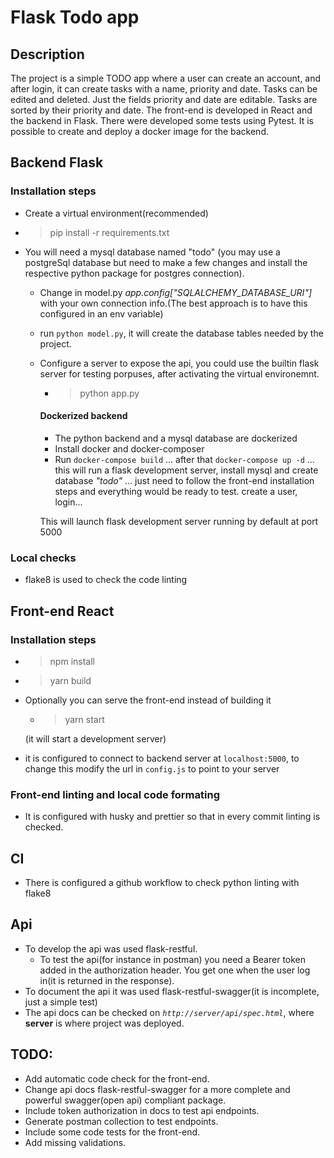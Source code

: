 # Flask Todo app
## Description
The project is a simple TODO app where a user can create an account, and after login, it can create tasks with a name, priority and date. Tasks can be edited and deleted. Just the fields priority and date are editable. Tasks are sorted by their priority and date. The front-end is developed in React and the backend in Flask. There were developed some tests using Pytest. It is possible to create and deploy a docker image for the backend.
## Backend Flask
### Installation steps
- Create a virtual environment(recommended)
-  > pip install -r requirements.txt
- You will need a mysql database named "todo" (you may use a postgreSql database but need to make a few changes and install the respective python package for postgres connection). 
  - Change in model.py *app.config["SQLALCHEMY_DATABASE_URI"]* with your own connection info.(The best approach is to have this configured in an env variable)
  - run `python model.py`, it will create the database tables needed by the project.
  - Configure a server to expose the api, you could use the builtin flask server for testing porpuses, after activating the virtual environemnt. 
    - > python app.py
    
    #### Dockerized backend
    - The python backend and a mysql database are dockerized
    - Install docker and docker-composer
    - Run  `docker-compose build` ... after that `docker-compose up -d` ... this will run a flask development server, install mysql and create database *"todo"* ... just need to follow the front-end installation steps and everything would be ready to test. create a user, login... 
    
    This will launch flask development server running by default at port 5000
### Local checks
- flake8 is used to check the code linting

## Front-end React
### Installation steps
- > npm install
- > yarn build
 - Optionally you can serve the front-end instead of building it
    - > yarn start 
    
     (it will start a development server)
- it is configured to connect to backend server at `localhost:5000`, to change this modify the url in `config.js` to point to your server

### Front-end linting and local code formating
- It is configured with husky and prettier so that in every commit linting is checked.
## CI
- There is configured a github workflow to check python linting with flake8
## Api
- To develop the api was used flask-restful.
  - To test the api(for instance in postman) you need a Bearer token added in the authorization header.
  You get one when the user log in(it is returned in the response).
- To document the api it was used flask-restful-swagger(it is incomplete, just a simple test)
- The api docs can be checked on *`http://server/api/spec.html`*, where **server** is where project was deployed.

## TODO:
- Add automatic code check for the front-end.
- Change api docs flask-restful-swagger for a more complete and powerful swagger(open api) compliant package.
- Include token authorization in docs to test api endpoints.
- Generate postman collection to test endpoints.
- Include some code tests for the front-end.
- Add missing validations.
